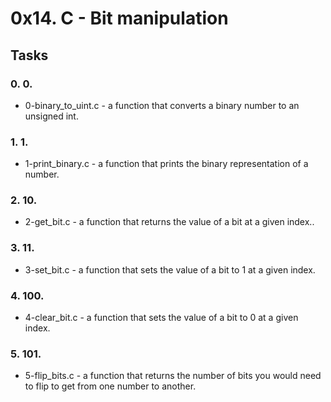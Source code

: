 # 0x14. C - Bit manipulation
## Tasks
### 0. 0.
- 0-binary_to_uint.c - a function that converts a binary number to an unsigned int.

### 1. 1.
- 1-print_binary.c - a function that prints the binary representation of a number.

### 2. 10.
- 2-get_bit.c - a function that returns the value of a bit at a given index..

### 3. 11.
- 3-set_bit.c - a function that sets the value of a bit to 1 at a given index.

### 4. 100.
- 4-clear_bit.c - a function that sets the value of a bit to 0 at a given index.

### 5. 101.
- 5-flip_bits.c - a function that returns the number of bits you would need to flip to get from one number to another.
